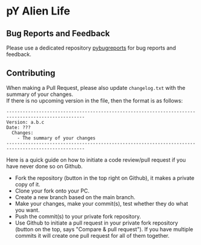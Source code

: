 # pY Alien Life
## Bug Reports and Feedback

Please use a dedicated repository [pybugreports](https://github.com/pyanodon/pybugreports) for bug reports and feedback.

## Contributing

When making a Pull Request, please also update `changelog.txt` with the summary of your changes.  
If there is no upcoming version in the file, then the format is as follows:
```
---------------------------------------------------------------------------------------------------
Version: a.b.c
Date: ???
  Changes:
    - The summary of your changes
---------------------------------------------------------------------------------------------------
```

Here is a quick guide on how to initiate a code review/pull request if you have never done so on Github.
  - Fork the repository (button in the top right on Github), it makes a private copy of it.
  - Clone your fork onto your PC.
  - Create a new branch based on the main branch.
  - Make your changes, make your commit(s), test whether they do what you want.
  - Push the commit(s) to your private fork repository.
  - Use Github to initiate a pull request in your private fork repository (button on the top, says "Compare & pull request"). If you have multiple commits it will create one pull request for all of them together.
